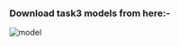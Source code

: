 ### Download task3 models from here:-
![model](https://drive.google.com/open?id=19GQrT7ZuGshiMfAow1TIGnXGyieY8jLn)
